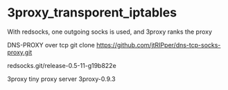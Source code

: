 # 3proxy_transporent_iptables

With redsocks, one outgoing socks is used, and 3proxy ranks the proxy

DNS-PROXY over tcp
git clone https://github.com/jtRIPper/dns-tcp-socks-proxy.git

redsocks.git/release-0.5-11-g19b822e

3proxy tiny proxy server 3proxy-0.9.3